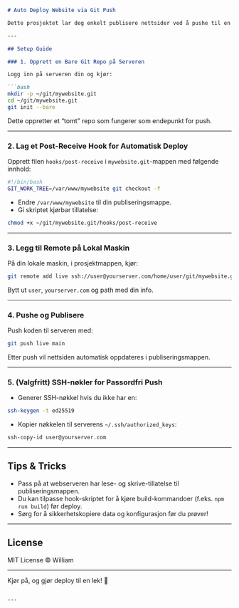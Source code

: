 

````md
# Auto Deploy Website via Git Push

Dette prosjektet lar deg enkelt publisere nettsider ved å pushe til en Git-repo på serveren. Når du pusher, sjekkes koden automatisk ut til webroot-mappen din og publiseres uten behov for FTP.

---

## Setup Guide

### 1. Opprett en Bare Git Repo på Serveren

Logg inn på serveren din og kjør:

```bash
mkdir -p ~/git/mywebsite.git
cd ~/git/mywebsite.git
git init --bare
````

Dette oppretter et “tomt” repo som fungerer som endepunkt for push.

---

### 2. Lag et Post-Receive Hook for Automatisk Deploy

Opprett filen `hooks/post-receive` i `mywebsite.git`-mappen med følgende innhold:

```bash
#!/bin/bash
GIT_WORK_TREE=/var/www/mywebsite git checkout -f
```

* Endre `/var/www/mywebsite` til din publiseringsmappe.
* Gi skriptet kjørbar tillatelse:

```bash
chmod +x ~/git/mywebsite.git/hooks/post-receive
```

---

### 3. Legg til Remote på Lokal Maskin

På din lokale maskin, i prosjektmappen, kjør:

```bash
git remote add live ssh://user@yourserver.com/home/user/git/mywebsite.git
```

Bytt ut `user`, `yourserver.com` og path med din info.

---

### 4. Pushe og Publisere

Push koden til serveren med:

```bash
git push live main
```

Etter push vil nettsiden automatisk oppdateres i publiseringsmappen.

---

### 5. (Valgfritt) SSH-nøkler for Passordfri Push

* Generer SSH-nøkkel hvis du ikke har en:

```bash
ssh-keygen -t ed25519
```

* Kopier nøkkelen til serverens `~/.ssh/authorized_keys`:

```bash
ssh-copy-id user@yourserver.com
```

---

## Tips & Tricks

* Pass på at webserveren har lese- og skrive-tillatelse til publiseringsmappen.
* Du kan tilpasse hook-skriptet for å kjøre build-kommandoer (f.eks. `npm run build`) før deploy.
* Sørg for å sikkerhetskopiere data og konfigurasjon før du prøver!

---

## License

MIT License © William

---

Kjør på, og gjør deploy til en lek! 🚀

```

---


```
